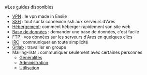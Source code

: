 #Les guides disponibles
- [VPN](/guides/vpn) : le vpn made in Ensiie
- [SSH](/guides/ssh) : tout sur la connexion ssh aux serveurs d'Ares
- [Hébergement](/guides/hebergement): comment héberger rapidement son site web
- [Base de données](/guides/bdd) : demander une base de données, c'est facile
- [FTP](/guides/ftp) : vos données sur les serveurs d'Ares en quelques clics
- [IRC](/guides/irc) : communiquer en toute simplicité
- [Gitlab](/guides/gitlab) : travailler en groupe
- Mailing-lists : communiquer seulement avec certaines personnes
  - [Généralités](/guides/mailing-lists/generalites)
  - [Administration](/guides/mailing-lists/administration)
  - [Utilisation](/guides/mailing-lists/utilisation)
